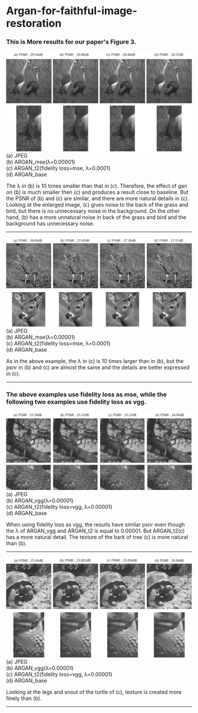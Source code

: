 Argan-for-faithful-image-restoration
=============

### This is More results for our paper's Figure 3.


![Alt text](/results/result1.png "Optional title")  
(a) JPEG   
(b) ARGAN_mse(λ=0.00001)  
(c) ARGAN_t2(fidelity loss=mse, λ=0.0001)  
(d) ARGAN_base  
   

The λ in (b) is 10 times smaller than that in (c). Therefore, the effect of gan on (b) is much smaller then (c) and produces a result close to baseline.
But the PSNR of (b) and (c) are similar, and there are more natural details in (c). 
Looking at the enlarged image, (c) gives noise to the back of the grass and bird, but there is no unnecessary noise in the background. 
On the other hand, (b) has a more unnatural noise in back of the grass and bird and the background has unnecessary noise.
- - -
![Alt text](/results/result2.png "Optional title")  
(a) JPEG   
(b) ARGAN_mse(λ=0.00001)   
(c) ARGAN_t2(fidelity loss=mse, λ=0.0001)     
(d) ARGAN_base   
   
  
As in the above example, the λ in (c) is 10 times larger than in (b), but the psnr in (b) and (c) are almost the same and the details are better expressed in (c).
- - -  
### The above examples use fidelity loss as mse, while the following two examples use fidelity loss as vgg.   
   

![Alt text](/results/result3.png "Optional title")  
(a) JPEG   
(b) ARGAN_vgg(λ=0.00001)  
(c) ARGAN_t2(fidelity loss=vgg, λ=0.00001)  
(d) ARGAN_base  
   

When using fidelity loss as vgg, the results have similar psnr even though the λ of ARGAN_vgg and ARGAN_t2 is equal to 0.00001. But ARGAN_t2(c) has a more natural detail. 
The texture of the bark of tree (c) is more natural than (b).
  
- - -
![Alt text](/results/result4.png "Optional title")  
(a) JPEG     
(b) ARGAN_vgg(λ=0.00001)      
(c) ARGAN_t2(fidelity loss=vgg, λ=0.00001)   
(d) ARGAN_base  
   

Looking at the legs and snout of the turtle of (c), texture is created more finely than (b). 
- - -

